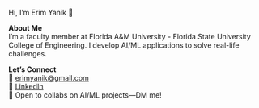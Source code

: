Hi, I’m Erim Yanik 👋

**About Me**  
I’m a faculty member at Florida A&M University - Florida State University College of Engineering. I develop AI/ML applications to solve real-life challenges.

**Let’s Connect**  
📧 erimyanik@gmail.com  
🔗 [LinkedIn](https://www.linkedin.com/in/erim-yanik/)  
💬 Open to collabs on AI/ML projects—DM me!

<!---
yaniker/yaniker is a ✨ special ✨ repository because its `README.md` (this file) appears on your GitHub profile.
You can click the Preview link to take a look at your changes.
--->
